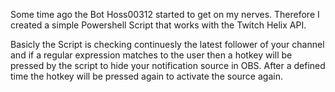Some time ago the Bot Hoss00312 started to get on my nerves.
Therefore I created a simple Powershell Script that works with the Twitch Helix API.

Basicly the Script is checking continuesly the latest follower of your channel and if a regular
expression matches to the user then a hotkey will be pressed by the script to hide your notification source in OBS.
After a defined time the hotkey will be pressed again to activate the source again.
